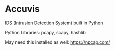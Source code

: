 # Accuvis
IDS (Intrusion Detection System) built in Python

Python Libraries: pcapy, scapy, hashlib

May need this installed as well: https://npcap.com/
